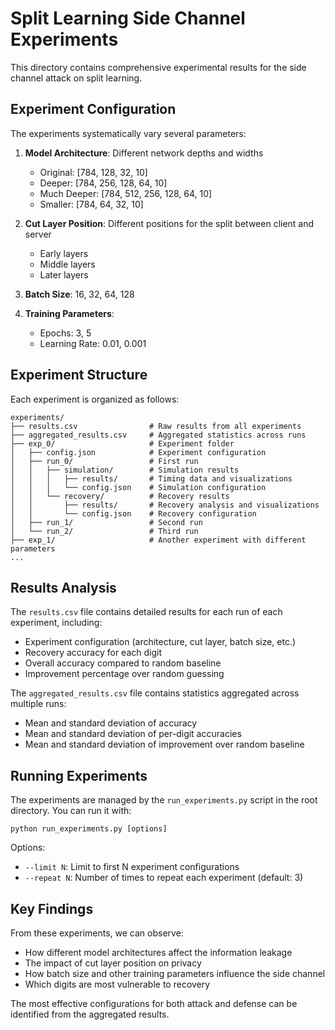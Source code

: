 # Split Learning Side Channel Experiments

This directory contains comprehensive experimental results for the side channel attack on split learning.

## Experiment Configuration

The experiments systematically vary several parameters:

1. **Model Architecture**: Different network depths and widths
   - Original: [784, 128, 32, 10]
   - Deeper: [784, 256, 128, 64, 10]
   - Much Deeper: [784, 512, 256, 128, 64, 10]
   - Smaller: [784, 64, 32, 10]

2. **Cut Layer Position**: Different positions for the split between client and server
   - Early layers
   - Middle layers
   - Later layers

3. **Batch Size**: 16, 32, 64, 128

4. **Training Parameters**: 
   - Epochs: 3, 5
   - Learning Rate: 0.01, 0.001

## Experiment Structure

Each experiment is organized as follows:

```
experiments/
├── results.csv                # Raw results from all experiments
├── aggregated_results.csv     # Aggregated statistics across runs
├── exp_0/                     # Experiment folder
│   ├── config.json            # Experiment configuration
│   ├── run_0/                 # First run
│   │   ├── simulation/        # Simulation results
│   │   │   ├── results/       # Timing data and visualizations
│   │   │   └── config.json    # Simulation configuration
│   │   └── recovery/          # Recovery results
│   │       ├── results/       # Recovery analysis and visualizations
│   │       └── config.json    # Recovery configuration
│   ├── run_1/                 # Second run
│   └── run_2/                 # Third run
├── exp_1/                     # Another experiment with different parameters
...
```

## Results Analysis

The `results.csv` file contains detailed results for each run of each experiment, including:

- Experiment configuration (architecture, cut layer, batch size, etc.)
- Recovery accuracy for each digit
- Overall accuracy compared to random baseline
- Improvement percentage over random guessing

The `aggregated_results.csv` file contains statistics aggregated across multiple runs:

- Mean and standard deviation of accuracy
- Mean and standard deviation of per-digit accuracies
- Mean and standard deviation of improvement over random baseline

## Running Experiments

The experiments are managed by the `run_experiments.py` script in the root directory. You can run it with:

```
python run_experiments.py [options]
```

Options:
- `--limit N`: Limit to first N experiment configurations
- `--repeat N`: Number of times to repeat each experiment (default: 3)

## Key Findings

From these experiments, we can observe:
- How different model architectures affect the information leakage
- The impact of cut layer position on privacy
- How batch size and other training parameters influence the side channel
- Which digits are most vulnerable to recovery

The most effective configurations for both attack and defense can be identified from the aggregated results. 
